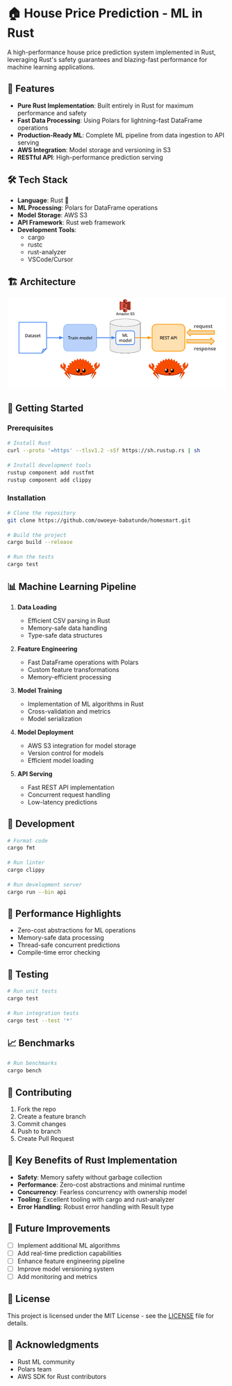# 🏠 House Price Prediction - ML in Rust

A high-performance house price prediction system implemented in Rust, leveraging Rust's safety guarantees and blazing-fast performance for machine learning applications.

## 🚀 Features

- **Pure Rust Implementation**: Built entirely in Rust for maximum performance and safety
- **Fast Data Processing**: Using Polars for lightning-fast DataFrame operations
- **Production-Ready ML**: Complete ML pipeline from data ingestion to API serving
- **AWS Integration**: Model storage and versioning in S3
- **RESTful API**: High-performance prediction serving

## 🛠 Tech Stack

- **Language**: Rust 🦀
- **ML Processing**: Polars for DataFrame operations
- **Model Storage**: AWS S3
- **API Framework**: Rust web framework
- **Development Tools**: 
  - cargo
  - rustc
  - rust-analyzer
  - VSCode/Cursor

## 🏗 Architecture
![Architecture](assets/architecture.png)


## 🚀 Getting Started

### Prerequisites

```bash
# Install Rust
curl --proto '=https' --tlsv1.2 -sSf https://sh.rustup.rs | sh

# Install development tools
rustup component add rustfmt
rustup component add clippy
```

### Installation

```bash
# Clone the repository
git clone https://github.com/owoeye-babatunde/homesmart.git

# Build the project
cargo build --release

# Run the tests
cargo test
```

## 📊 Machine Learning Pipeline

1. **Data Loading**
   - Efficient CSV parsing in Rust
   - Memory-safe data handling
   - Type-safe data structures

2. **Feature Engineering**
   - Fast DataFrame operations with Polars
   - Custom feature transformations
   - Memory-efficient processing

3. **Model Training**
   - Implementation of ML algorithms in Rust
   - Cross-validation and metrics
   - Model serialization

4. **Model Deployment**
   - AWS S3 integration for model storage
   - Version control for models
   - Efficient model loading

5. **API Serving**
   - Fast REST API implementation
   - Concurrent request handling
   - Low-latency predictions

## 🔧 Development

```bash
# Format code
cargo fmt

# Run linter
cargo clippy

# Run development server
cargo run --bin api
```

## 🎯 Performance Highlights

- Zero-cost abstractions for ML operations
- Memory-safe data processing
- Thread-safe concurrent predictions
- Compile-time error checking

## 🧪 Testing

```bash
# Run unit tests
cargo test

# Run integration tests
cargo test --test '*'
```

## 📈 Benchmarks

```bash
# Run benchmarks
cargo bench
```

## 🤝 Contributing

1. Fork the repo
2. Create a feature branch
3. Commit changes
4. Push to branch
5. Create Pull Request

## 🔑 Key Benefits of Rust Implementation

- **Safety**: Memory safety without garbage collection
- **Performance**: Zero-cost abstractions and minimal runtime
- **Concurrency**: Fearless concurrency with ownership model
- **Tooling**: Excellent tooling with cargo and rust-analyzer
- **Error Handling**: Robust error handling with Result type

## 📝 Future Improvements

- [ ] Implement additional ML algorithms
- [ ] Add real-time prediction capabilities
- [ ] Enhance feature engineering pipeline
- [ ] Improve model versioning system
- [ ] Add monitoring and metrics

## 📄 License

This project is licensed under the MIT License - see the [LICENSE](LICENSE) file for details.

## 🙏 Acknowledgments

- Rust ML community
- Polars team
- AWS SDK for Rust contributors

